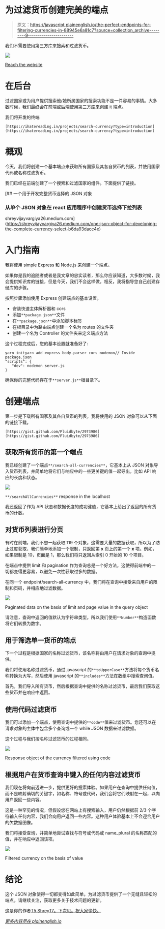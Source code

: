 # 为过滤货币创建完美的端点

> 原文：<https://javascript.plainenglish.io/the-perfect-endpoints-for-filtering-currencies-in-88945e6a81c7?source=collection_archive---------9----------------------->

我们不需要使用第三方库来搜索和过滤货币。

![](img/6b332502ff3b6dec4a30945c70bed1a5.png)

[Reach the website](http://ihatereading.in)

# 在后台

过滤国家或为用户提供搜索他/她所属国家的搜索功能不是一件容易的事情。大多数时候，我们最终会在前端或后端使用第三方库来创建 it 端点。

我们将开发的终端

```
[https://ihatereading.in/projects/search-currency?type=introduction](https://ihatereading.in/projects/search-currency?type=introduction)
```

# 概观

今天，我们将创建一个基本端点来获取所有国家及其各自货币的列表，并使用国家代码或名称过滤货币。

我们已经在前端创建了一个搜索和过滤国家的组件。下面提供了链接。

[](https://shreyvijayvargiya26.medium.com/one-json-object-for-developing-the-complete-currency-select-b6da93dacc4e) [## 一个用于开发完整货币选择的 JSON 对象

### 从单个 JSON 对象在 react 应用程序中创建货币选择下拉列表

shreyvijayvargiya26.medium.com](https://shreyvijayvargiya26.medium.com/one-json-object-for-developing-the-complete-currency-select-b6da93dacc4e) 

# 入门指南

我将使用 simple Express 和 Node.js 来创建一个端点。

如果你是我的追随者或者是我文章的忠实读者，那么你应该知道，大多数时候，我会提供知识库的链接，但是今天，我们不会这样做。相反，我将指导您自己创建存储库的步骤。

按照步骤添加使用 Express 创建端点的基本设置。

*   安装快速主体解析器和 cors
*   添加`**package.json**`文件
*   在`**package.json**`中添加脚本标签
*   在根目录中为路由端点创建一个名为 routes 的文件夹
*   创建一个名为 Controller 的文件夹来定义端点方法

这个过程完成后，您的基本设置就准备好了:

```
yarn inityarn add express body-parser cors nodemon// Inside package.json
"scripts": {
   "dev": nodemon server.js
}
```

确保你的完整代码存在于`**server.js**`根目录下。

# 创建端点

第一步是下载所有国家及其各自货币的列表。我将使用的 JSON 对象可以从下面的链接下载。

```
[https://gist.github.com/Fluidbyte/2973986](https://gist.github.com/Fluidbyte/2973986)
```

## 获取所有货币的第一个端点

我已经创建了一个端点`**/search-all-currencies**`，它基本上从 JSON 对象导入货币列表，并简单地将它们与响应中的一些更关键的值一起导出，比如 API 响应的长度和状态。

![](img/0aef20309322899b6e1aec6b1e9f546d.png)

`**/searchAllCurrencies**` response in the localhost

我还返回了作为 API 状态和数据长度的成功键值，它基本上给出了返回的所有货币的计数。

## 对货币列表进行分页

有时在前端，我们不想一起获取 119 个对象，这需要大量的数据获取，所以为了防止过度获取，我们简单地添加一个限制，只返回第 **x** 页上的第一个 **x** 项。例如，如果限制是 10，页面是 1，那么我们将只返回从索引 0 开始的 10 个项目。

在端点中提供 limit 和 pagination 作为查询总是一个好方法，这使得前端中的一切都变得更容易，以避免一次性获取过多的数据。

在同一个 endpoint/search-all-currency 中，我们将在查询中接受来自用户的限制和页码，并相应地过滤数据。

![](img/0af62bf177d9a581b106ce55a000ef1b.png)

Paginated data on the basis of limit and page value in the query object

请注意，查询中返回的值默认为字符串类型，所以我们使用`**Number**`构造函数将它们转换为数字。

## 用于筛选单一货币的端点

下一个过程是根据国家的名称过滤货币，该名称将由用户在请求对象的查询中提供。

我们将使用名称过滤货币，通过 javascript 的`**toUpperCase**`方法将每个货币名称转换为大写，然后使用 javascript 的`**includes**`方法在数组中搜索查询值。

首先，我们导入所有货币，然后根据查询中提供的名称过滤货币，最后我们获取这些货币并在响应中返回。

## 使用代码过滤货币

我们可以添加一个端点，使用查询中提供的`**code**`值来过滤货币。您还可以在请求对象的主体中包含多个查询或一个 while JSON 数据来过滤数据。

这个过程与我们按名称过滤货币的过程相同。

![](img/db99dafd31081389fe9beeb52a752c8b.png)

Response object of the currency filtered using code

## 根据用户在货币查询中键入的任何内容过滤货币

我们现在将向前迈进一步，提供更好的搜索体验。如果用户在查询中提供任何值，而不是映射确切的关键字，如名称、符号或代码，我们会将它们映射在一起，以向用户返回一些内容。

这是一种罕见的情况，但假设您在网站上有搜索输入，用户仍然根据前 2/3 个字符输入任何内容，我们会向用户返回一些内容。这种用户体验基本上不会迎合用户的欠数据图像。

我们将接受查询，并简单地尝试查找与符号或代码或 name_plural 的名称匹配的值，并在响应中返回该项。

![](img/3afc7da40052391b9c42e40742f2a538.png)

Filtered currency on the basis of value

# 结论

这个 JSON 对象使得一切都变得如此简单，为过滤货币提供了一个无缝且轻松的端点。请继续关注，获取更多关于技术问题的更新。

这是你的作者[T5 ShreyT7。下次见。祝大家愉快。](http://ihatereading.in/squad)

[*更多内容尽在 plainenglish.io*](http://plainenglish.io/)